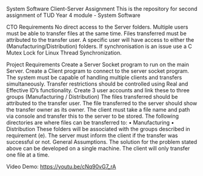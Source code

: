 System Software Client-Server Assignment
This is the repository for second assignment of TUD Year 4 module - System Software


CTO Requirements
No direct access to the Server folders.
Multiple users must be able to transfer files at the same time.
Files transferred must be attributed to the transfer user.
A specific user will have access to either the (Manufacturing/Distribution) folders.
If synchronisation is an issue use a C Mutex Lock for Linux Thread Synchronization.

Project Requirements
Create a Server Socket program to run on the main Server.
Create a Client program to connect to the server socket program.
The system must be capable of handling multiple clients and transfers simultaneously.
Transfer restrictions should be controlled using Real and Effective ID’s functionality.
Create 3 user accounts and link these to three groups (Manufacturing / Distribution)
The files transferred should be attributed to the transfer user. The file transferred to the server should show the transfer owner as its owner.
The client must take a file name and path via console and transfer this to the server to be stored. The following directories are where files can be transferred to: • Manufacturing • Distribution These folders will be associated with the groups described in requirement (e).
The server must inform the client if the transfer was successful or not.
General Assumptions.
The solution for the problem stated above can be developed on a single machine.
The client will only transfer one file at a time.

Video Demo: https://youtu.be/cNq90vG7_rA
